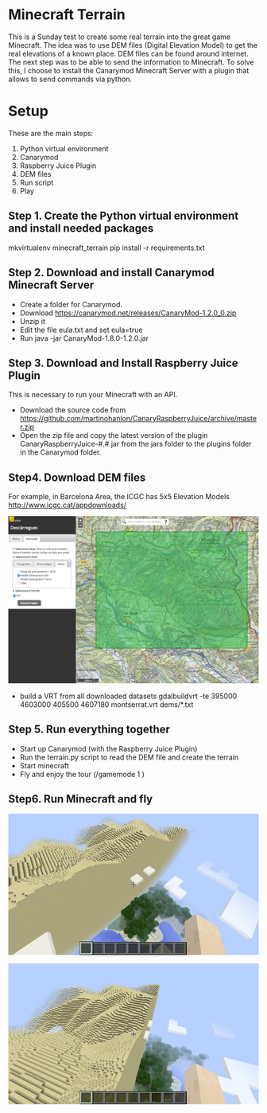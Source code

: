 # Minecraft Terrain
This is a Sunday test to create some real terrain into the great game Minecraft.
The idea was to use DEM files (Digital Elevation Model) to get the real elevations of a known place. DEM files can be found around internet.
The next step was to be able to send the information to Minecraft. To solve this, I choose to install the Canarymod Minecraft Server with a plugin that allows to send commands via python.


# Setup
These are the main steps:
1. Python virtual environment
2. Canarymod
3. Raspberry Juice Plugin
4. DEM files
5. Run script
6. Play

## Step 1. Create the Python virtual environment and install needed packages
mkvirtualenv minecraft_terrain
pip install -r requirements.txt

## Step 2. Download and install Canarymod Minecraft Server
- Create a folder for Canarymod.
- Download https://canarymod.net/releases/CanaryMod-1.2.0_0.zip
- Unzip it
- Edit the file eula.txt and set eula=true
- Run java -jar CanaryMod-1.8.0-1.2.0.jar

## Step 3. Download and Install Raspberry Juice Plugin
This is necessary to run your Minecraft with an API.
- Download the source code from https://github.com/martinohanlon/CanaryRaspberryJuice/archive/master.zip
- Open the zip file and copy the latest version of the plugin CanaryRaspberryJuice-#.#.jar from the jars folder to the  plugins folder in the Canarymod folder.

## Step4. Download DEM files
For example, in Barcelona Area, the ICGC has 5x5 Elevation Models
http://www.icgc.cat/appdownloads/

![alt tag](https://raw.githubusercontent.com/mpuig/minecraft_terrain/main/screenshots/dem_selector.png)

- build a VRT from all downloaded datasets
gdalbuildvrt -te 395000 4603000 405500 4607180 montserrat.vrt dems/*.txt


## Step 5. Run everything together
- Start up Canarymod (with the Raspberry Juice Plugin)
- Run the terrain.py script to read the DEM file and create the terrain
- Start minecraft
- Fly and enjoy the tour (/gamemode 1 <username>)

## Step6. Run Minecraft and fly

![alt flying](https://raw.githubusercontent.com/mpuig/minecraft_terrain/master/screenshots/flying1.png)

![alt flying](https://raw.githubusercontent.com/mpuig/minecraft_terrain/master/screenshots/flying2.png)
